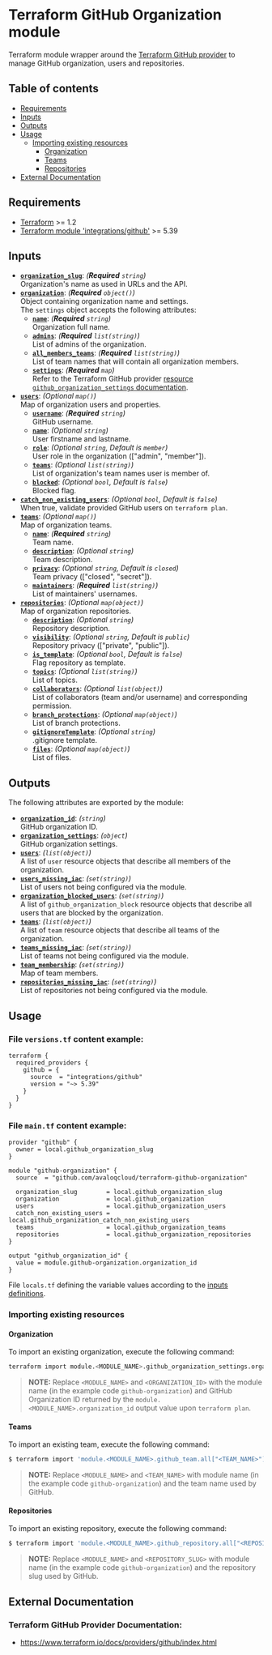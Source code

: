 # Terraform GitHub Organization module

Terraform module wrapper around the [Terraform GitHub provider](https://www.terraform.io/docs/providers/github/index.html) to manage GitHub organization, users and repositories.

## Table of contents

* [Requirements](#requirements)
* [Inputs](#inputs)
* [Outputs](#outputs)
* [Usage](#usage)
  * [Importing existing resources](#importing-existing-resources)
    * [Organization](#organization)
    * [Teams](#teams)
    * [Repositories](#repositories)
* [External Documentation](#external-documentation)

## Requirements

* [Terraform](https://developer.hashicorp.com/terraform/downloads) >= 1.2
* [Terraform module 'integrations/github'](https://registry.terraform.io/providers/integrations/github/latest/docs) >= 5.39

## Inputs

- [**`organization_slug`**](#var-organization_slug): *(**Required** `string`)*<a name="var-organization_slug"></a>  
  Organization's name as used in URLs and the API.
- [**`organization`**](#var-organization): *(**Required** `object()`)*<a name="var-organization"></a>  
  Object containing organization name and settings.  
  The `settings` object accepts the following attributes:
  - [**`name`**](#attr-settings-name): *(**Required** `string`)*<a name="attr-settings-name"></a>  
    Organization full name.
  - [**`admins`**](#attr-settings-admins): *(**Required** `list(string)`)*<a name="attr-settings-admins"></a>  
    List of admins of the organization.
  - [**`all_members_teams`**](#attr-settings-all_members_teams): *(**Required** `list(string)`)*<a name="attr-settings-all_members_teams"></a>  
    List of team names that will contain all organization members.
  - [**`settings`**](#attr-settings-settings): *(**Required** `map`)*<a name="attr-settings-settings"></a>  
    Refer to the Terraform GitHub provider [resource `github_organization_settings` documentation](https://registry.terraform.io/providers/integrations/github/latest/docs/resources/organization_settings).
- [**`users`**](#var-users): *(Optional `map()`)*<a name="var-users"></a>  
  Map of organization users and properties.
  - [**`username`**](#attr-users-username): *(**Required** `string`)*<a name="attr-users-username"></a>  
    GitHub username.
  - [**`name`**](#attr-users-name): *(Optional `string`)*<a name="attr-users-name"></a>  
    User firstname and lastname.
  - [**`role`**](#attr-users-role): *(Optional `string`, Default is `member`)*<a name="attr-users-role"></a>  
    User role in the organization (["admin", "member"]).
  - [**`teams`**](#attr-users-teams): *(Optional `list(string)`)*<a name="attr-users-teams"></a>  
    List of organization's team names user is member of.
  - [**`blocked`**](#attr-users-blocked): *(Optional `bool`, Default is `false`)*<a name="attr-users-blocked"></a>  
    Blocked flag.
- [**`catch_non_existing_users`**](#var-catch_non_existing_users): *(Optional `bool`, Default is `false`)*<a name="var-catch_non_existing_users"></a>  
  When true, validate provided GitHub users on `terraform plan`.
- [**`teams`**](#var-teams): *(Optional `map()`)*<a name="var-teams"></a>  
  Map of organization teams.
  - [**`name`**](#attr-teams-name): *(**Required** `string`)*<a name="attr-teams-name"></a>  
    Team name.
  - [**`description`**](#attr-teams-description): *(Optional `string`)*<a name="attr-teams-description"></a>  
    Team description.
  - [**`privacy`**](#attr-teams-privacy): *(Optional `string`, Default is `closed`)*<a name="attr-teams-privacy"></a>  
    Team privacy (["closed", "secret"]).
  - [**`maintainers`**](#attr-teams-maintainers): *(**Required** `list(string)`)*<a name="attr-teams-maintainers"></a>  
    List of maintainers' usernames.
- [**`repositories`**](#var-repositories): *(Optional `map(object)`)*<a name="var-repositories"></a>  
  Map of organization repositories.
  - [**`description`**](#attr-repositories-description): *(Optional `string`)*<a name="attr-repositories-description"></a>  
    Repository description.
  - [**`visibility`**](#attr-repositories-visibility): *(Optional `string`, Default is `public`)*<a name="attr-repositories-visibility"></a>  
    Repository privacy (["private", "public"]).
  - [**`is_template`**](#attr-repositories-is_template): *(Optional `bool`, Default is `false`)*<a name="attr-repositories-is_template"></a>  
    Flag repository as template.
  - [**`topics`**](#attr-repositories-topics): *(Optional `list(string)`)*<a name="attr-repositories-topics"></a>  
    List of topics.
  - [**`collaborators`**](#attr-repositories-collaborators): *(Optional `list(object)`)*<a name="attr-repositories-collaborators"></a>  
    List of collaborators (team and/or username) and corresponding permission.
  - [**`branch_protections`**](#attr-repositories-branch_protections): *(Optional `map(object)`)*<a name="attr-repositories-branch_protections"></a>  
    List of branch protections.
  - [**`gitignoreTemplate`**](#attr-repositories-gitignoreTemplate): *(Optional `string`)*<a name="attr-repositories-gitignoreTemplate"></a>  
    .gitignore template.
  - [**`files`**](#attr-repositories-files): *(Optional `map(object)`)*<a name="attr-repositories-files"></a>  
    List of files.

## Outputs

The following attributes are exported by the module:

- [**`organization_id`**](#output-organization_id): *(`string`)*<a name="output-organization_id"></a>  
  GitHub organization ID.
- [**`organization_settings`**](#output-organization_settings): *(`object`)*<a name="output-organization_settings"></a>  
  GitHub organization settings.
- [**`users`**](#output-users): *(`list(object)`)*<a name="output-users"></a>  
  A list of `user` resource objects that describe all members of the organization.
- [**`users_missing_iac`**](#output-users_missing_iac): *(`set(string)`)*<a name="output-users_missing_iac"></a>  
  List of users not being configured via the module.
- [**`organization_blocked_users`**](#output-organization_blocked_users): *(`set(string)`)*<a name="output-organization_blocked_users"></a>  
  A list of `github_organization_block` resource objects that describe all users that are blocked by the organization.
- [**`teams`**](#output-teams): *(`list(object)`)*<a name="output-teams"></a>  
  A list of `team` resource objects that describe all teams of the organization.
- [**`teams_missing_iac`**](#output-teams_missing_iac): *(`set(string)`)*<a name="output-teams_missing_iac"></a>  
  List of teams not being configured via the module.
- [**`team_membership`**](#output-team_membership): *(`set(string)`)*<a name="output-team_membership"></a>  
  Map of team members.
- [**`repositories_missing_iac`**](#output-repositories_missing_iac): *(`set(string)`)*<a name="output-repositories_missing_iac"></a>  
  List of repositories not being configured via the module.

## Usage

### File `versions.tf` content example:

```hcl
terraform {
  required_providers {
    github = {
      source  = "integrations/github"
      version = "~> 5.39"
    }
  }
}
```

### File `main.tf` content example:

```hcl
provider "github" {
  owner = local.github_organization_slug
}

module "github-organization" {
  source  = "github.com/avaloqcloud/terraform-github-organization"

  organization_slug        = local.github_organization_slug
  organization             = local.github_organization
  users                    = local.github_organization_users
  catch_non_existing_users = local.github_organization_catch_non_existing_users
  teams                    = local.github_organization_teams
  repositories             = local.github_organization_repositories
}

output "github_organization_id" {
  value = module.github-organization.organization_id
}
```

File `locals.tf` defining the variable values according to the [inputs definitions](#inputs).

### Importing existing resources

#### Organization

To import an existing organization, execute the following command:

```bash
terraform import module.<MODULE_NAME>.github_organization_settings.organization <ORGANIZATION_ID>
```
> **NOTE:** Replace `<MODULE_NAME>` and `<ORGANIZATION_ID>` with the module name (in the example code `github-organization`) and GitHub Organization ID returned by the `module.<MODULE_NAME>.organization_id` output value upon `terraform plan`.

#### Teams

To import an existing team, execute the following command:

```bash
$ terraform import 'module.<MODULE_NAME>.github_team.all["<TEAM_NAME>"]' <TEAM_SLUG>
```
> **NOTE:** Replace `<MODULE_NAME>` and `<TEAM_NAME>` with module name (in the example code `github-organization`) and the team name used by GitHub.

#### Repositories

To import an existing repository, execute the following command:

```bash
$ terraform import 'module.<MODULE_NAME>.github_repository.all["<REPOSITORY_SLUG>"]' <REPOSITORY_SLUG>
```
> **NOTE:** Replace `<MODULE_NAME>` and `<REPOSITORY_SLUG>` with module name (in the example code `github-organization`) and the repository slug used by GitHub.

## External Documentation

### Terraform GitHub Provider Documentation:

- https://www.terraform.io/docs/providers/github/index.html
